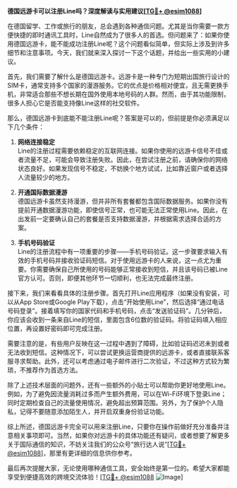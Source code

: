 **德国远游卡可以注册Line吗？深度解读与实用建议[[TG💪+ @esim1088](https://t.me/s/esim1088)]**

在德国留学、工作或旅行的朋友，总会遇到各种通信问题。尤其是当你需要一款方便快捷的即时通讯工具时，Line自然成为了很多人的首选。但问题来了：如果你使用德国远游卡，能不能成功注册Line呢？这个问题看似简单，但实际上涉及到许多细节和注意事项。今天，我们就来深入探讨一下这个话题，并给出一些实用的小建议。

首先，我们需要了解什么是德国远游卡。远游卡是一种专门为短期出国旅行设计的SIM卡，通常支持多个国家的漫游服务。它的优点是价格相对便宜，且无需更换手机，非常适合那些不想长期在国外使用本地号码的人群。然而，由于其功能限制，很多人担心它是否能支持像Line这样的社交软件。

那么，德国远游卡到底能不能注册Line呢？答案是可以的，但前提是你必须满足以下几个条件：

1. **网络连接稳定**  
   Line的注册过程需要依赖稳定的互联网连接。如果你使用的远游卡信号不佳或者流量不足，可能会导致注册失败。因此，在尝试注册之前，请确保你的网络状态良好。如果发现信号不稳定，不妨换个地方试试，比如靠近窗户或者选择人流量较少的地方。

2. **开通国际数据漫游**  
   德国远游卡虽然支持漫游，但并非所有套餐都包含国际数据服务。如果你没有提前开通数据漫游功能，即使信号正常，也可能无法正常使用Line。因此，在出发前一定要确认自己的套餐是否支持数据漫游，并根据需求选择合适的方案。

3. **手机号码验证**  
   Line的注册流程中有一项重要的步骤——手机号码验证。这一步骤要求输入有效的手机号码并接收验证码短信。对于使用远游卡的人来说，这一点尤为重要。你需要确保自己所使用的号码能够正常接收到短信，并且该号码已被Line官方认可。否则，即便其他环节一切顺利，也无法完成最终注册。

接下来，我们来看看具体的注册步骤。首先打开Line应用程序（如果没有安装，可以从App Store或Google Play下载），点击“开始使用Line”，然后选择“通过电话号码登录”。接着填写你的国家代码和手机号码，点击“发送验证码”。几分钟后，你应该会收到一条来自Line的短信，里面包含6位数的验证码。将验证码填入相应位置，再设置好密码即可完成注册。

需要注意的是，有些用户反映在这一过程中遇到了障碍，比如验证码迟迟未到或者无法收到短信。这种情况下，可以尝试更换运营商提供的远游卡，或者直接联系客服寻求帮助。此外，还可以考虑通过电子邮件进行二次验证，不过这种方式较为繁琐，不推荐作为首选方法。

除了上述技术层面的问题外，还有一些额外的小贴士可以帮助你更好地使用Line。例如，为了避免因流量消耗过多而产生额外费用，可以在Wi-Fi环境下登录Line；同时定期检查自己的流量使用情况，避免超出预算范围。另外，为了保护个人隐私，记得不要随意添加陌生人，并开启双重身份验证功能。

综上所述，德国远游卡完全可以用来注册Line，只要你在操作前做好充分准备并注意相关事项即可。当然，如果你对远游卡的具体功能还有疑问，或者想要了解更多关于国际通信的知识，不妨关注我们的公众号“旅行达人说”[[TG💪+ @esim1088](https://t.me/s/esim1088)]，那里有更详细的信息供你参考。

最后再次提醒大家，无论使用哪种通信工具，安全始终是第一位的。希望大家都能享受到便捷高效的跨境交流体验！[[TG💪+ @esim1088](https://t.me/s/esim1088) ![Image](https://i.postimg.cc/4NQfJmqS/Snipaste-2025-05-13-00-14-12.png)]
